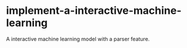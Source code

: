 # implement-a-interactive-machine-learning
A interactive machine learning model with a parser feature.
